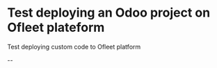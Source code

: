 # Test deploying an Odoo project on Ofleet plateform

Test deploying custom code to Ofleet platform

--
